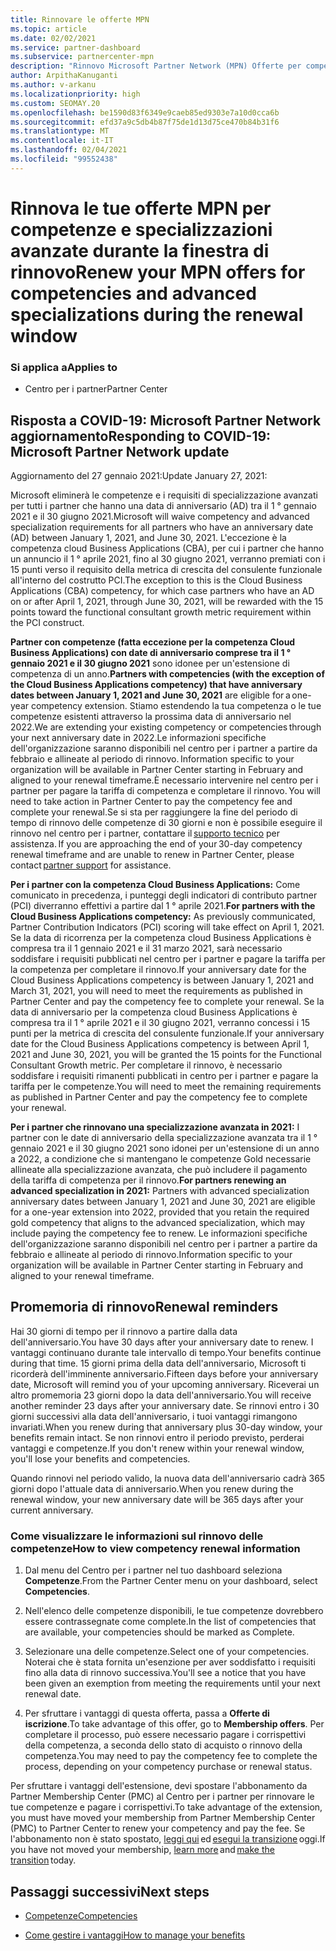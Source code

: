 ```yaml
---
title: Rinnovare le offerte MPN
ms.topic: article
ms.date: 02/02/2021
ms.service: partner-dashboard
ms.subservice: partnercenter-mpn
description: "Rinnovo Microsoft Partner Network (MPN) Offerte per competenze e specializzazioni avanzate: la finestra di rinnovo inizia l'anniversario della data di acquisto più un giorno."
author: ArpithaKanuganti
ms.author: v-arkanu
ms.localizationpriority: high
ms.custom: SEOMAY.20
ms.openlocfilehash: be1590d83f6349e9caeb85ed9303e7a10d0cca6b
ms.sourcegitcommit: efd37a9c5db4b87f75de1d13d75ce470b84b31f6
ms.translationtype: MT
ms.contentlocale: it-IT
ms.lasthandoff: 02/04/2021
ms.locfileid: "99552438"
---
```

# <a name="renew-your-mpn-offers-for-competencies-and-advanced-specializations-during-the-renewal-window"></a><span data-ttu-id="ccae7-103">Rinnova le tue offerte MPN per competenze e specializzazioni avanzate durante la finestra di rinnovo</span><span class="sxs-lookup"><span data-stu-id="ccae7-103">Renew your MPN offers for competencies and advanced specializations during the renewal window</span></span>

### <a name="applies-to"></a><span data-ttu-id="ccae7-104">Si applica a</span><span class="sxs-lookup"><span data-stu-id="ccae7-104">Applies to</span></span>

- <span data-ttu-id="ccae7-105">Centro per i partner</span><span class="sxs-lookup"><span data-stu-id="ccae7-105">Partner Center</span></span>

## <a name="responding-to-covid-19-microsoft-partner-network-update"></a><span data-ttu-id="ccae7-106">Risposta a COVID-19: Microsoft Partner Network aggiornamento</span><span class="sxs-lookup"><span data-stu-id="ccae7-106">Responding to COVID-19: Microsoft Partner Network update</span></span>

<span data-ttu-id="ccae7-107">Aggiornamento del 27 gennaio 2021:</span><span class="sxs-lookup"><span data-stu-id="ccae7-107">Update January 27, 2021:</span></span>  

<span data-ttu-id="ccae7-108">Microsoft eliminerà le competenze e i requisiti di specializzazione avanzati per tutti i partner che hanno una data di anniversario (AD) tra il 1 ° gennaio 2021 e il 30 giugno 2021.</span><span class="sxs-lookup"><span data-stu-id="ccae7-108">Microsoft will waive competency and advanced specialization requirements for all partners who have an anniversary date (AD) between January 1, 2021, and June 30, 2021.</span></span> <span data-ttu-id="ccae7-109">L'eccezione è la competenza cloud Business Applications (CBA), per cui i partner che hanno un annuncio il 1 ° aprile 2021, fino al 30 giugno 2021, verranno premiati con i 15 punti verso il requisito della metrica di crescita del consulente funzionale all'interno del costrutto PCI.</span><span class="sxs-lookup"><span data-stu-id="ccae7-109">The exception to this is the Cloud Business Applications (CBA) competency, for which case partners who have an AD on or after April 1, 2021, through June 30, 2021, will be rewarded with the 15 points toward the functional consultant growth metric requirement within the PCI construct.</span></span>  

<span data-ttu-id="ccae7-110">**Partner con competenze (fatta eccezione per la competenza Cloud Business Applications) con date di anniversario comprese tra il 1 ° gennaio 2021 e il 30 giugno 2021** sono idonee per un'estensione di competenza di un anno.</span><span class="sxs-lookup"><span data-stu-id="ccae7-110">**Partners with competencies (with the exception of the Cloud Business Applications competency) that have anniversary dates between January 1, 2021 and June 30, 2021** are eligible for a one-year competency extension.</span></span> <span data-ttu-id="ccae7-111">Stiamo estendendo la tua competenza o le tue competenze esistenti attraverso la prossima data di anniversario nel 2022.</span><span class="sxs-lookup"><span data-stu-id="ccae7-111">We are extending your existing competency or competencies through your next anniversary date in 2022.</span></span><span data-ttu-id="ccae7-112">Le informazioni specifiche dell'organizzazione saranno disponibili nel centro per i partner a partire da febbraio e allineate al periodo di rinnovo.</span><span class="sxs-lookup"><span data-stu-id="ccae7-112"> Information specific to your organization will be available in Partner Center starting in February and aligned to your renewal timeframe.</span></span><span data-ttu-id="ccae7-113">È necessario intervenire nel centro per i partner per pagare la tariffa di competenza e completare il rinnovo.</span><span class="sxs-lookup"><span data-stu-id="ccae7-113"> You will need to take action in Partner Center to pay the competency fee and complete your renewal.</span></span><span data-ttu-id="ccae7-114">Se si sta per raggiungere la fine del periodo di tempo di rinnovo delle competenze di 30 giorni e non è possibile eseguire il rinnovo nel centro per i partner, contattare il [supporto tecnico](https://partner.microsoft.com/support) per assistenza.</span><span class="sxs-lookup"><span data-stu-id="ccae7-114"> If you are approaching the end of your 30-day competency renewal timeframe and are unable to renew in Partner Center, please contact [partner support](https://partner.microsoft.com/support) for assistance.</span></span>  

<span data-ttu-id="ccae7-115">**Per i partner con la competenza Cloud Business Applications:** Come comunicato in precedenza, i punteggi degli indicatori di contributo partner (PCI) diverranno effettivi a partire dal 1 ° aprile 2021.</span><span class="sxs-lookup"><span data-stu-id="ccae7-115">**For partners with the Cloud Business Applications competency:** As previously communicated, Partner Contribution Indicators (PCI) scoring will take effect on April 1, 2021.</span></span> <span data-ttu-id="ccae7-116">Se la data di ricorrenza per la competenza cloud Business Applications è compresa tra il 1 gennaio 2021 e il 31 marzo 2021, sarà necessario soddisfare i requisiti pubblicati nel centro per i partner e pagare la tariffa per la competenza per completare il rinnovo.</span><span class="sxs-lookup"><span data-stu-id="ccae7-116">If your anniversary date for the Cloud Business Applications competency is between January 1, 2021 and March 31, 2021, you will need to meet the requirements as published in Partner Center and pay the competency fee to complete your renewal.</span></span> <span data-ttu-id="ccae7-117">Se la data di anniversario per la competenza cloud Business Applications è compresa tra il 1 ° aprile 2021 e il 30 giugno 2021, verranno concessi i 15 punti per la metrica di crescita del consulente funzionale.</span><span class="sxs-lookup"><span data-stu-id="ccae7-117">If your anniversary date for the Cloud Business Applications competency is between April 1, 2021 and June 30, 2021, you will be granted the 15 points for the Functional Consultant Growth metric.</span></span> <span data-ttu-id="ccae7-118">Per completare il rinnovo, è necessario soddisfare i requisiti rimanenti pubblicati in centro per i partner e pagare la tariffa per le competenze.</span><span class="sxs-lookup"><span data-stu-id="ccae7-118">You will need to meet the remaining requirements as published in Partner Center and pay the competency fee to complete your renewal.</span></span>  

<span data-ttu-id="ccae7-119">**Per i partner che rinnovano una specializzazione avanzata in 2021:** I partner con le date di anniversario della specializzazione avanzata tra il 1 ° gennaio 2021 e il 30 giugno 2021 sono idonei per un'estensione di un anno a 2022, a condizione che si mantengano le competenze Gold necessarie allineate alla specializzazione avanzata, che può includere il pagamento della tariffa di competenza per il rinnovo.</span><span class="sxs-lookup"><span data-stu-id="ccae7-119">**For partners renewing an advanced specialization in 2021:** Partners with advanced specialization anniversary dates between January 1, 2021 and June 30, 2021 are eligible for a one-year extension into 2022, provided that you retain the required gold competency that aligns to the advanced specialization, which may include paying the competency fee to renew.</span></span> <span data-ttu-id="ccae7-120">Le informazioni specifiche dell'organizzazione saranno disponibili nel centro per i partner a partire da febbraio e allineate al periodo di rinnovo.</span><span class="sxs-lookup"><span data-stu-id="ccae7-120">Information specific to your organization will be available in Partner Center starting in February and aligned to your renewal timeframe.</span></span>  

## <a name="renewal-reminders"></a><span data-ttu-id="ccae7-121">Promemoria di rinnovo</span><span class="sxs-lookup"><span data-stu-id="ccae7-121">Renewal reminders</span></span>

<span data-ttu-id="ccae7-122">Hai 30 giorni di tempo per il rinnovo a partire dalla data dell'anniversario.</span><span class="sxs-lookup"><span data-stu-id="ccae7-122">You have 30 days after your anniversary date to renew.</span></span> <span data-ttu-id="ccae7-123">I vantaggi continuano durante tale intervallo di tempo.</span><span class="sxs-lookup"><span data-stu-id="ccae7-123">Your benefits continue during that time.</span></span> <span data-ttu-id="ccae7-124">15 giorni prima della data dell'anniversario, Microsoft ti ricorderà dell'imminente anniversario.</span><span class="sxs-lookup"><span data-stu-id="ccae7-124">Fifteen days before your anniversary date, Microsoft will remind you of your upcoming anniversary.</span></span> <span data-ttu-id="ccae7-125">Riceverai un altro promemoria 23 giorni dopo la data dell'anniversario.</span><span class="sxs-lookup"><span data-stu-id="ccae7-125">You will receive another reminder 23 days after your anniversary date.</span></span> <span data-ttu-id="ccae7-126">Se rinnovi entro i 30 giorni successivi alla data dell'anniversario, i tuoi vantaggi rimangono invariati.</span><span class="sxs-lookup"><span data-stu-id="ccae7-126">When you renew during that anniversary plus 30-day window, your benefits remain intact.</span></span> <span data-ttu-id="ccae7-127">Se non rinnovi entro il periodo previsto, perderai vantaggi e competenze.</span><span class="sxs-lookup"><span data-stu-id="ccae7-127">If you don't renew within your renewal window, you'll lose your benefits and competencies.</span></span>

<span data-ttu-id="ccae7-128">Quando rinnovi nel periodo valido, la nuova data dell'anniversario cadrà 365 giorni dopo l'attuale data di anniversario.</span><span class="sxs-lookup"><span data-stu-id="ccae7-128">When you renew during the renewal window, your new anniversary date will be 365 days after your current anniversary.</span></span>

### <a name="how-to-view-competency-renewal-information"></a><span data-ttu-id="ccae7-129">Come visualizzare le informazioni sul rinnovo delle competenze</span><span class="sxs-lookup"><span data-stu-id="ccae7-129">How to view competency renewal information</span></span>

1. <span data-ttu-id="ccae7-130">Dal menu del Centro per i partner nel tuo dashboard seleziona **Competenze**.</span><span class="sxs-lookup"><span data-stu-id="ccae7-130">From the Partner Center menu on your dashboard, select **Competencies**.</span></span>  

2. <span data-ttu-id="ccae7-131">Nell'elenco delle competenze disponibili, le tue competenze dovrebbero essere contrassegnate come complete.</span><span class="sxs-lookup"><span data-stu-id="ccae7-131">In the list of competencies that are available, your competencies should be marked as Complete.</span></span>  

3. <span data-ttu-id="ccae7-132">Selezionare una delle competenze.</span><span class="sxs-lookup"><span data-stu-id="ccae7-132">Select one of your competencies.</span></span> <span data-ttu-id="ccae7-133">Noterai che è stata fornita un'esenzione per aver soddisfatto i requisiti fino alla data di rinnovo successiva.</span><span class="sxs-lookup"><span data-stu-id="ccae7-133">You'll see a notice that you have been given an exemption from meeting the requirements until your next renewal date.</span></span>

4. <span data-ttu-id="ccae7-134">Per sfruttare i vantaggi di questa offerta, passa a **Offerte di iscrizione**.</span><span class="sxs-lookup"><span data-stu-id="ccae7-134">To take advantage of this offer, go to **Membership offers**.</span></span> <span data-ttu-id="ccae7-135">Per completare il processo, può essere necessario pagare i corrispettivi della competenza, a seconda dello stato di acquisto o rinnovo della competenza.</span><span class="sxs-lookup"><span data-stu-id="ccae7-135">You may need to pay the competency fee to complete the process, depending on your competency purchase or renewal status.</span></span>

<span data-ttu-id="ccae7-136">Per sfruttare i vantaggi dell'estensione, devi spostare l'abbonamento da Partner Membership Center (PMC) al Centro per i partner per rinnovare le tue competenze e pagare i corrispettivi.</span><span class="sxs-lookup"><span data-stu-id="ccae7-136">To take advantage of the extension, you must have moved your membership from Partner Membership Center (PMC) to Partner Center to renew your competency and pay the fee.</span></span> <span data-ttu-id="ccae7-137">Se l'abbonamento non è stato spostato, [leggi qui](prepare-pmc-pc-migration.md) ed [esegui la transizione](https://partners.microsoft.com/partnerprogram/Welcome.aspx) oggi.</span><span class="sxs-lookup"><span data-stu-id="ccae7-137">If you have not moved your membership, [learn more](prepare-pmc-pc-migration.md) and [make the transition](https://partners.microsoft.com/partnerprogram/Welcome.aspx) today.</span></span>  

## <a name="next-steps"></a><span data-ttu-id="ccae7-138">Passaggi successivi</span><span class="sxs-lookup"><span data-stu-id="ccae7-138">Next steps</span></span>

- [<span data-ttu-id="ccae7-139">Competenze</span><span class="sxs-lookup"><span data-stu-id="ccae7-139">Competencies</span></span>](learn-about-competencies.md)

- [<span data-ttu-id="ccae7-140">Come gestire i vantaggi</span><span class="sxs-lookup"><span data-stu-id="ccae7-140">How to manage your benefits</span></span>](manage-your-partner-network-benefits.md)

